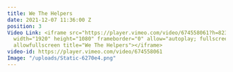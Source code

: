 ```yaml
---
title: We The Helpers
date: 2021-12-07 11:36:00 Z
position: 3
Video Link: <iframe src="https://player.vimeo.com/video/674558061?h=823a0c9795&amp;badge=0&amp;autopause=0&amp;player_id=0&amp;app_id=58479"
  width="1920" height="1080" frameborder="0" allow="autoplay; fullscreen; picture-in-picture"
  allowfullscreen title="We The Helpers"></iframe>
video-id: https://player.vimeo.com/video/674558061
Image: "/uploads/Static-6270e4.png"
---
```


